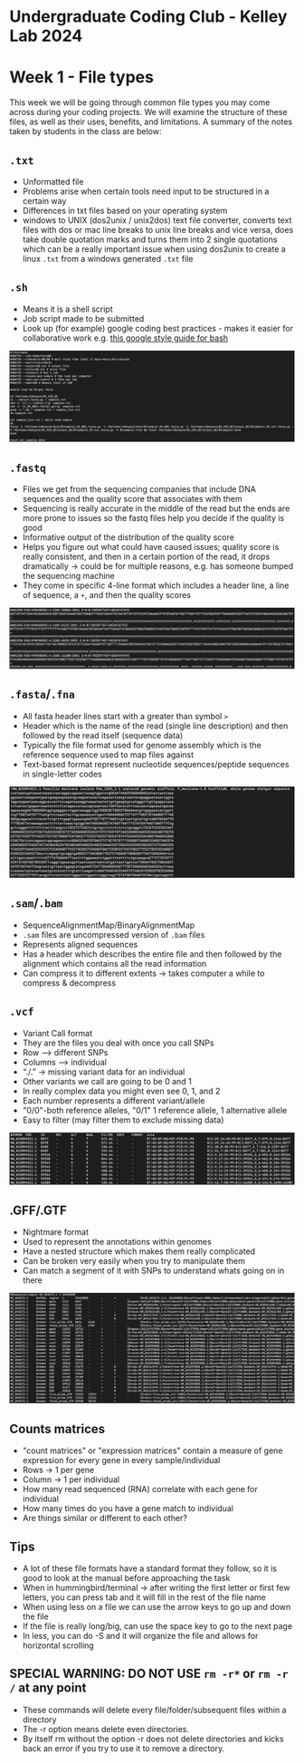 Undergraduate Coding Club - Kelley Lab 2024
================
Week 1 - File types
================

This week we will be going through common file types you may come across during your coding projects. We will examine the structure of these files, as well as their uses, benefits, and limitations. A summary of the notes taken by students in the class are below:

## `.txt`
- Unformatted file  
- Problems arise when certain tools need input to be structured in a certain way  
- Differences in txt files based on your operating system  
- windows to UNIX (dos2unix / unix2dos) text file converter, converts text files with dos or mac line breaks to unix line breaks and vice versa, does take double quotation marks and turns them into 2 single quotations which can be a really important issue when using dos2unix to create a linux `.txt` from a windows generated `.txt` file   

## `.sh`
- Means it is a shell script  
- Job script made to be submitted  
- Look up (for example) google coding best practices - makes it easier for collaborative work  e.g. [this google style guide for bash](https://google.github.io/styleguide/shellguide.html)

![shfile](images/sh2.png)  

## `.fastq`
- Files we get from the sequencing companies that include DNA sequences and the quality score that associates with them  
- Sequencing is really accurate in the middle of the read but the ends are more prone to issues so the fastq files help you decide if the quality is good  
- Informative output of the distribution of the quality score  
- Helps you figure out what could have caused issues; quality score is really consistent, and then in a certain portion of the read, it drops dramatically → could be for multiple reasons, e.g. has someone bumped the sequencing machine  
- They come in specific 4-line format which includes a header line, a line of sequence, a `+`, and then the quality scores

![fastqfile](images/fastq.png)  

## `.fasta`/`.fna`
- All fasta header lines start with a greater than symbol `>`   
- Header which is the name of the read (single line description) and then followed by the read itself (sequence data)  
- Typically the file format used for genome assembly which is the reference sequence used to map files against  
- Text-based format represent nucleotide sequences/peptide sequences in single-letter codes

![fastafile](images/fasta.png)  

## `.sam`/`.bam`
- SequenceAlignmentMap/BinaryAlignmentMap 
- `.sam` files are uncompressed version of `.bam` files  
- Represents aligned sequences  
- Has a header which describes the entire file and then followed by the alignment which contains all the read information  
- Can compress it to different extents → takes computer a while to compress & decompress  

## `.vcf`
- Variant Call format  
- They are the files you deal with once you call SNPs  
- Row —> different SNPs  
- Columns –> individual   
- “./.” → missing variant data for an individual  
- Other variants we call are going to be 0 and 1  
- In really complex data you might even see 0, 1, and 2 
- Each number represents a different variant/allele 
- "0/0"-both reference alleles, "0/1" 1 reference allele, 1 alternative allele 
- Easy to filter (may filter them to exclude missing data)

![vcffile](images/vcf.png)  

## .GFF/.GTF
- Nightmare format  
- Used to represent the annotations within genomes  
- Have a nested structure which makes them really complicated  
- Can be broken very easily when you try to manipulate them  
- Can match a segment of it with SNPs to understand whats going on in there  

![gfffile](images/gff.png)  

## Counts matrices
- "count matrices" or "expression matrices" contain a measure of gene expression for every gene in every sample/individual  
- Rows → 1 per gene  
- Column → 1 per individual  
- How many read sequenced (RNA) correlate with each gene for individual  
- How many times do you have a gene match to individual  
- Are things similar or different to each other?  
  
## Tips

- A lot of these file formats have a standard format they follow, so it is good to look at the manual before approaching the task  
- When in hummingbird/terminal → after writing the first letter or first few letters, you can press tab and it will fill in the rest of the file name  
- When using less on a file we can use the arrow keys to go up and down the file  
- If the file is really long/big, can use the space key to go to the next page  
- In less, you can do -S and it will organize the file and allows for horizontal scrolling  

## SPECIAL WARNING: DO NOT USE `rm -r*` or `rm -r /` at any point
- These commands will delete every file/folder/subsequent files within a directory  
- The -r option means delete even directories. 
- By itself rm without the option -r does not delete directories and kicks back an error if you try to use it to remove a directory.  
